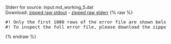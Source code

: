 Stderr for source:  input.md_working_5.dat   
Download: [zipped raw stdout](input.md_working_5.dat.plumed.stdout.txt.zip) - [zipped raw stderr](input.md_working_5.dat.plumed.stderr.txt.zip) 
{% raw %}
<pre>
#! Only the first 1000 rows of the error file are shown below
#! To inspect the full error file, please download the zipped raw stderr file above
</pre>
{% endraw %}
